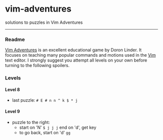 # vim-adventures
solutions to puzzles in Vim Adventures

---

### Readme
[Vim Adventures](http://vim-adventures.com/) is an excellent educational game by Doron Linder.  It focuses on teaching many popular commands and motions used in the [Vim](http://www.vim.org/) text editor.  I strongly suggest you attempt all levels on your own before turning to the following spoilers.

### Levels
#### Level 8
- last puzzle: `# E # n n ^ k $ * j`

#### Level 9
- puzzle to the right: 
   - start on 'N' `$ j j j` end on 'd', get key
   - to go back, start on 'd' `gg`
